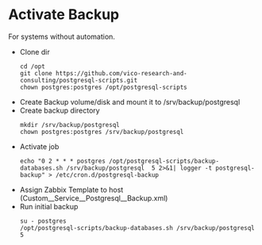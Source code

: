 
Activate Backup
===============

For systems without automation.

* Clone dir
  ```
  cd /opt
  git clone https://github.com/vico-research-and-consulting/postgresql-scripts.git
  chown postgres:postgres /opt/postgresql-scripts
  ```
* Create Backup volume/disk and mount it to /srv/backup/postgresql
* Create backup directory 
  ```
  mkdir /srv/backup/postgresql
  chown postgres:postgres /srv/backup/postgresql
  ```
* Activate job
  ```
  echo "0 2 * * * postgres /opt/postgresql-scripts/backup-databases.sh /srv/backup/postgresql  5 2>&1| logger -t postgresql-backup" > /etc/cron.d/postgresql-backup
  ```
* Assign Zabbix Template to host (Custom__Service__Postgresql__Backup.xml)
* Run initial backup
  ```
  su - postgres
  /opt/postgresql-scripts/backup-databases.sh /srv/backup/postgresql 5
  ```
